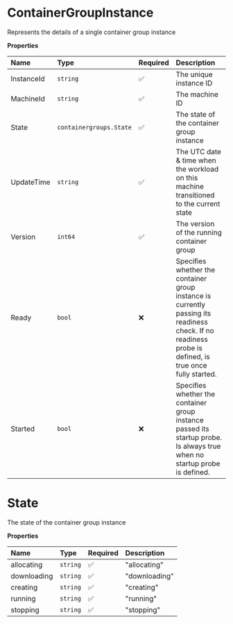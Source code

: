 # ContainerGroupInstance

Represents the details of a single container group instance

**Properties**

| Name       | Type                    | Required | Description                                                                                                                                            |
| :--------- | :---------------------- | :------- | :----------------------------------------------------------------------------------------------------------------------------------------------------- |
| InstanceId | `string`                | ✅       | The unique instance ID                                                                                                                                 |
| MachineId  | `string`                | ✅       | The machine ID                                                                                                                                         |
| State      | `containergroups.State` | ✅       | The state of the container group instance                                                                                                              |
| UpdateTime | `string`                | ✅       | The UTC date & time when the workload on this machine transitioned to the current state                                                                |
| Version    | `int64`                 | ✅       | The version of the running container group                                                                                                             |
| Ready      | `bool`                  | ❌       | Specifies whether the container group instance is currently passing its readiness check. If no readiness probe is defined, is true once fully started. |
| Started    | `bool`                  | ❌       | Specifies whether the container group instance passed its startup probe. Is always true when no startup probe is defined.                              |

# State

The state of the container group instance

**Properties**

| Name        | Type     | Required | Description   |
| :---------- | :------- | :------- | :------------ |
| allocating  | `string` | ✅       | "allocating"  |
| downloading | `string` | ✅       | "downloading" |
| creating    | `string` | ✅       | "creating"    |
| running     | `string` | ✅       | "running"     |
| stopping    | `string` | ✅       | "stopping"    |
